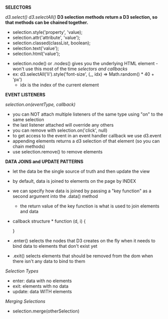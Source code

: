 __SELECTORS__

*d3.select()*
*d3.selectAll()*
  __D3 selection methods return a D3 selection, so that methods can be chained together.__
  * selection.style('property', 'value);
  * selection.attr('attribute', 'value');
  * selection.classed(classList, boolean);
  * selection.text('value');
  * selection.html('value');
  <!-- all the above work as "getters" if you don't pass a value -->
  * selection.node() or .nodes() gives you the underlying HTML element - won't   use this most of the time
*selectors and callbacks*
  * ex: d3.selectAll('li').style('font-size', (_, idx) => Math.random() * 40 + 'px')
    - idx is the index of the current element



__EVENT LISTENERS__

*selection.on(eventType, callback)*
  * you can NOT attach multiple listeners of the same type using "on" to the same selection
  * the last listener attached will override any others
  * you can remove with selection.on('click', null)
  * to get access to the event in an event handler callback we use d3.event
  * appending elements returns a d3 selection of that element (so you can chain methods)
  * use selection.remove() to remove elements



__DATA JOINS and UPDATE PATTERNS__
* let the data be the single source of truth and then update the view

* by default, data is joined to elements on the page by INDEX
* we can specify how data is joined by passing a "key function" as a second argument
  into the .data() method
    * the return value of the key function is what is used to join elements and data

* callback structure *
  function (d, i) {
    <!-- d will always refer to the data bound to the current element -->
    <!-- i is index -->
  }
* .enter() selects the nodes that D3 creates on the fly when it needs to bind
  data to elements that don't exist yet
* .exit() selects elements that should be removed from the dom when there isn't any
  data to bind to them

*Selection Types*
* enter: data with no elements
* exit: elements with no data
* update: data WITH elements

*Merging Selections*
* selection.merge(otherSelection)